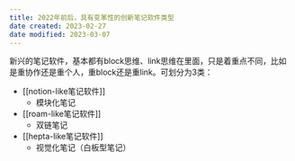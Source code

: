 ```yaml
---
title: 2022年前后，具有变革性的创新笔记软件类型
date created: 2023-02-27
date modified: 2023-03-07
---
```


新兴的笔记软件，基本都有block思维、link思维在里面，只是着重点不同，比如是重协作还是重个人，重block还是重link。可划分为3类：

- [[notion-like笔记软件]]
	- 模块化笔记
- [[roam-like笔记软件]]
	- 双链笔记
- [[hepta-like笔记软件]]
	- 视觉化笔记（白板型笔记）
